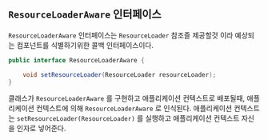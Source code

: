 ## `ResourceLoaderAware` 인터페이스

`ResourceLoaderAware` 인터페이스는 `ResourceLoader` 참조즐 제공할것 이라 예상되는 컴포넌트를 식별하기위한 콜백 인터페이스이다.

```java
public interface ResourceLoaderAware {

    void setResourceLoader(ResourceLoader resourceLoader);
}
```

클래스가 `ResourceLoaderAware` 를 구현하고 애플리케이션 컨텍스트로 배포될때, 애플리케이션 컨텍스트에 의해 `ResourceLoaderAware` 로 인식된다. 애플리케이션 컨텍스트는 `setResourceLoader(ResourceLoader)` 를 실행하고 애플리케이션 컨텍스트 자신을 인자로 넣어준다.

